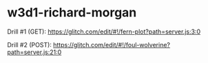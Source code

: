 # w3d1-richard-morgan

Drill #1 (GET):
https://glitch.com/edit/#!/fern-plot?path=server.js:3:0

Drill #2 (POST):
https://glitch.com/edit/#!/foul-wolverine?path=server.js:21:0
